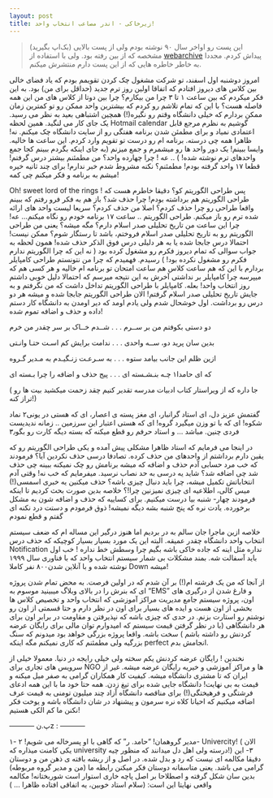 ```yaml
---
layout: post
title: زیرخاکی - اندر مصاعب انتخاب واحد!
---
```

> این پست رو اواخر سال ۹۰ نوشته بودم ولی از پست بالایی‌ (بک‌اپ بگیرید) مشخصه که از بین رفته بود. ولی با استفاده از [webarchive](https://web.archive.org/web/20120320035429/http://niima.net/) پیداش کردم. مجددا به خاطر خاطره هایی که از این پست دارم منتشرش میکنم.

امروز دوشنبه اول اسفند، تو شرکت مشغول چک کردن تقویمم بودم که یاد فضای خالی بین کلاس های دیروز افتادم که اتفاقا اولین روز ترم جدید (حداقل برای من) بود. به این فکر میکردم که بین ساعت ۱ تا ۳ چرا من بیکارم؟ چرا بین دوتا از کلاس های من این همه فاصله هست؟ با این که تمام تلاشم رو کردم که بیشترین واحد ممکن رو تو کمترین زمان ممکن بردارم که خیلی دانشگاه وقتم رو نگیره(!) همچین اشتباهی بعید به نظر می رسید. یک جای کار می لنگید. همین لحظه Hotmail calendar گوشیم به نظرم مرجع قابل اعتمادی نمیاد و برای مطمئن شدن برنامه هفتگی رو از سایت دانشگاه چک میکنم. نه! ظاهرا همه چی درسته. برنامه ام رو درست تو تقویم وارد کردم. این ساعت ها خالیه. وایسا ببینم! یک دور واحد ها رو میشمرم و جمع میزنم (به جای اینکه بگردم ببینم کجا جمع واحدهای ترم نوشته شده! ) .. عه ! چرا چهارده واحد؟ من مطمئنم بیشتر درس گرفتم! قطعا ۱۷ واحد گرفته بودم! مطمئنم؟ نکنه مشروط شدم خبر ندارم! برای چند ثانیه خیره میشم به برنامه و فکر میکنم چی کمه!

Oh! sweet lord of the rings ! پس طراحی الگوریتم کو؟ دقیقا خاطرم هست که طراحی الگوریتم هم برداشته بودم! چرا حذف شد؟ باز هم به فکر فرو رفتم که ببینم واقعا طراحی رو چرا حذف کردم؟ اصلا من حذف کردم؟ سریعا لیست واحد های ارائه شده ترم رو باز میکنم. طراحی الگوریتم .. ساعت ۱۷ برنامه خودم رو نگاه میکنم… عه! چرا این ساعت من تاریخ تحلیلی صدر اسلام دارم؟ مگه میشه؟ یعنی من طراحی الگوریتم رو به تاریخ تحلیلی صدر اسلام فروختم، باشد تا رستگار شوم؟ ممکن نیست! احتمالا درس جابجا شده یا به هر دلیلی درس فوق الذکر حذف شده! همون لحظه به جواب سوالی که تمام دیروز فکرم رو مشغول کرده بود ( نه این که چرا الگوریتم ندارم فکرم رو مشغول نکرده بود! ) رسیدم. فهمیدم که چرا من نتونستم طراحی کامپایلر بردارم با این که هم ساعت کلاس هم ساعت امتحان تو برنامه ام خالیه و هر کسی هم که میپرسه چرا کامپایلر بر نداشتی آخرش به این نتیجه میرسم که احتمالا دلیل خوبی داشتم روز انتخاب واحد! بعله. کامپایلر با طراحی الگوریتم تداخل داشت که من نگرفتم و به جایش تاریخ تحلیلی صدر اسلام گرفتم! الان طراحی الگوریتم جابجا شده و میشه هر دو درس رو برداشت. اول خوشحال شدم ولی یادم اومد که دیر اومدن به دانشگاه کار دستم داده و حذف و اضافه تموم شده!

دو دستی بکوفتم من بر ســرم . . . شــدم خــاک بر سر چقدر من خرم

بدین سان پرید دو، ســه واحدی . . . ندامت برایش کم اسـت حتـا وانـتی

ازین ظلم این جانب بیامد ستوه . . . به سـرعـت زنـگیـدم به مـدیر گـروه

که ای حامدا۱ چـه بنـشـسته ای . . . پیج حذف و اضافه را چرا بـسته ای


( جا داره که از ویراستار کتاب ادبیات مدرسه تقدیر کنیم چقد زحمت میکشید بیت ها رو تراز کنه!)

گفتمش عزیز دل، ای استاد گرانبار، ای مغز پسته ی اعصار، ای که هستی در یونی۲ نماد شکوه! ای که با تو وزن میگیرد گروه! ای که هستی اعتبار این سرزمین .. زمانه ندیدیست فردی چنین. مباشد … و استاد حرفم رو قطع میکنه که بسته دیگه کارت رو بگو۳٫

در اینجا می فرمایم که استاد ظاهرا مشکلی پیش آمده و یکی طراحی الگوریتم رو که یقین دارم برداشتم از واحدهای من حذف کرده. تصادفا درسی حذف نکردین آیا؟ فرمودند که خب مرد حسابی آدم حذف و اضافه که میشه برنامش رو چک نمیکنه ببینه چی حذف شد چی اضافه شد؟ شاید یه درسی به حد نصاب نرسید. میفرمایم که خب نه! وقتی آدم انتخاباتش تکمیل میشه، چرا باید دنبال چیزی باشه؟ حذف میکنین یه خبری اسمسی(!) میس کالی، اطلاعیه ای چیزی نمیزنین چرا!؟ خلاصه بدین صورت بحث کردیم تا اینکه فرمودند چهار- شنبه بیا درست میکنیم. برای کساییه که حذف و اضافه شون به مشکل برخورده. یادت نره که پنج شنبه بشه دیگه نمیشه! ذوق فرمودم و دستت درد نکنه ای گفتم و قطع نمودم

خلاصه ازین ماجرا جان سالم به در بردیم اما هنوز درگیر این مساله ام که ضعف سیستم انتخاب واحد دانشگاه چقدر عمیقه. البته این یک مورد بسیار بسیار کوچیکه که حذف درس Notification نداره مثل اینه که جاده خاکی باشه بگیم چرا وسطش خط نداره ! خب اول باید آسفالت شه. بمند مشکلات بی شمار سیستم انتخاب واحد که با فناوری سال ۱۹۹۹ نوشته شده و با آنلاین شدن۸۰۰ نفر کاملا Down میشه!

از آنجا که من یک فرشته ام(!) بر آن شدم که در اولین فرصت. به محض تمام شدن پروژه ای که بنرش را در بالای وبلاگ میبینید موسوم به “EMS” و فارغ شدن از درگیری های اون، پروژه سیستم جامع مدیریت مراکز آموزشی که انتخاب واحد و تخصیص کلاس ها بخشی از اون هست و ایده های بسیار برای اون در نظر دارم و حتا قسمتی از اون رو نوشتم رو استارت بزنم. در حدی که چیزی باشه که نپذیرفتن و مقاومت در برابر اون برای هر دانشگاهی (با در نظر گرفتن قیمت سیستم که امیدوارم توان مالی برای رایگان عرضه کردنش رو داشته باشم ) سخت باشه. واقعا پروژه بزرگی خواهد بود میدونم که سنگ بزرگیه ولی مطمئنم که کاری نمیکنم مگه اینکه perfect انجامش بدم.

نخندین ! رایگان عرضه کردنش یکم سخته ولی خیلی رایجه در دنیا. معمولا خیلی از سرویس های تجاری برای NGO ها و مراکز آموزشی و خیریه رایگان عرضه میشه. غیر از ایران که تا مشتری دانشگاه میشه. کیفیت کار همکاران گرامی به صفر میل میکنه و قیمت به بی نهایت! دانشگاه جایی شده برای تیغ زدن. همه حتا خود ما با این همه ادعای فرشتگی و فرهیختگی(!) برای مناقصه دانشگاه آزاد چند میلیون تومنی به قیمت عرف اضافه میکنیم که احیانا کلاه نره سرمون و پیشنهاد در شان دانشگاه باشه و یوخت فکر نکنن ما کم الکی هستیم!

———– پ.نz : ———–

۱- مدیر گروهمان! “حامد. ر” که گاهی با او پسرخاله می شویم!
۲- Univercity! ( الان یکی کامنت میذاره که university درسته ولی اهل دل میدانند که منظور چیه!)
۳- این دقیقا مکالمه ای نیست که رد و بدل شده. در اصل و از ریشه بافته ی ذهن من و دوستان گرامی می باشد. یعنی متاسفانه دوستان فکر میکنن رابطه ما (من و مدیر گروه مربوطه) بدین سان شکل گرفته و اصطلاحا بر اصل پاچه خاری استوار است شوربختانه! مکالمه واقعی نهایتا این است: (سلام استاد خوبین، یه اتفاقی افتاده ظاهرا … )
